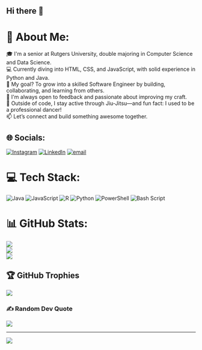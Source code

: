 ## Hi there 👋
# 💫 About Me:
🎓 I'm a senior at Rutgers University, double majoring in Computer Science and Data Science.<br>💻 Currently diving into HTML, CSS, and JavaScript, with solid experience in Python and Java.<br>🚀 My goal? To grow into a skilled Software Engineer by building, collaborating, and learning from others.<br>🧠 I'm always open to feedback and passionate about improving my craft.<br>🥋 Outside of code, I stay active through Jiu-Jitsu—and fun fact: I used to be a professional dancer!<br>📫 Let’s connect and build something awesome together.


## 🌐 Socials:
[![Instagram](https://img.shields.io/badge/Instagram-%23E4405F.svg?logo=Instagram&logoColor=white)](https://instagram.com/@_officialraul) [![LinkedIn](https://img.shields.io/badge/LinkedIn-%230077B5.svg?logo=linkedin&logoColor=white)](https://linkedin.com/in/www.linkedin.com/in/raul-hernandez-a869bb223) [![email](https://img.shields.io/badge/Email-D14836?logo=gmail&logoColor=white)](mailto:Hernandezraul76@gmail.com) 

# 💻 Tech Stack:
![Java](https://img.shields.io/badge/java-%23ED8B00.svg?style=for-the-badge&logo=openjdk&logoColor=white) ![JavaScript](https://img.shields.io/badge/javascript-%23323330.svg?style=for-the-badge&logo=javascript&logoColor=%23F7DF1E) ![R](https://img.shields.io/badge/r-%23276DC3.svg?style=for-the-badge&logo=r&logoColor=white) ![Python](https://img.shields.io/badge/python-3670A0?style=for-the-badge&logo=python&logoColor=ffdd54) ![PowerShell](https://img.shields.io/badge/PowerShell-%235391FE.svg?style=for-the-badge&logo=powershell&logoColor=white) ![Bash Script](https://img.shields.io/badge/bash_script-%23121011.svg?style=for-the-badge&logo=gnu-bash&logoColor=white)
# 📊 GitHub Stats:
![](https://github-readme-stats.vercel.app/api?username=raulh14&theme=calm&hide_border=false&include_all_commits=true&count_private=true)<br/>
![](https://nirzak-streak-stats.vercel.app/?user=raulh14&theme=calm&hide_border=false)<br/>
![](https://github-readme-stats.vercel.app/api/top-langs/?username=raulh14&theme=calm&hide_border=false&include_all_commits=true&count_private=true&layout=compact)

## 🏆 GitHub Trophies
![](https://github-profile-trophy.vercel.app/?username=raulh14&theme=radical&no-frame=false&no-bg=true&margin-w=4)

### ✍️ Random Dev Quote
![](https://quotes-github-readme.vercel.app/api?type=horizontal&theme=radical)

---
[![](https://visitcount.itsvg.in/api?id=raulh14&icon=0&color=0)](https://visitcount.itsvg.in)
